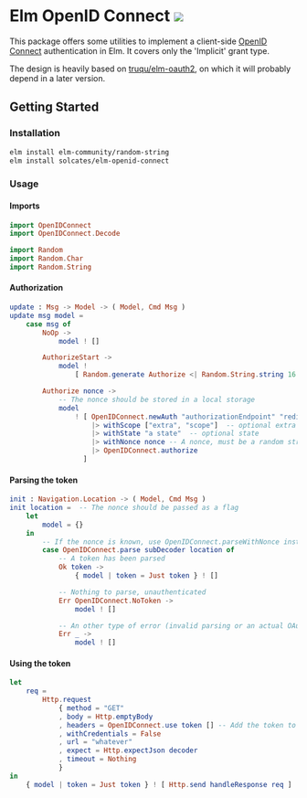# Elm OpenID Connect [![](https://img.shields.io/badge/doc-elm-60b5cc.svg?style=flat-square)](http://package.elm-lang.org/packages/orus-io/elm-openid-connect/latest)


This package offers some utilities to implement a client-side
[OpenID Connect]() authentication in Elm. It covers only
the 'Implicit' grant type.

The design is heavily based on [truqu/elm-oauth2](https://github.com/truqu/elm-oauth2),
on which it will probably depend in a later version.

## Getting Started

### Installation

```bash
elm install elm-community/random-string
elm install solcates/elm-openid-connect
```

### Usage

#### Imports

```elm
import OpenIDConnect
import OpenIDConnect.Decode

import Random
import Random.Char
import Random.String
```

#### Authorization

```elm
update : Msg -> Model -> ( Model, Cmd Msg )
update msg model =
    case msg of
        NoOp ->
            model ! []

        AuthorizeStart ->
            model !
                [ Random.generate Authorize <| Random.String.string 16 Random.Char.latin ]

        Authorize nonce ->
            -- The nonce should be stored in a local storage
            model
                ! [ OpenIDConnect.newAuth "authorizationEndpoint" "redirectUri" "clientId"
                    |> withScope ["extra", "scope"]  -- optional extra scope
                    |> withState "a state"  -- optional state
                    |> withNonce nonce -- A nonce, must be a random string!
                    |> OpenIDConnect.authorize
                  ]
```

#### Parsing the token

```elm
init : Navigation.Location -> ( Model, Cmd Msg )
init location =  -- The nonce should be passed as a flag
    let
        model = {}
    in
        -- If the nonce is known, use OpenIDConnect.parseWithNonce instead
        case OpenIDConnect.parse subDecoder location of
            -- A token has been parsed
            Ok token ->
                { model | token = Just token } ! []

            -- Nothing to parse, unauthenticated
            Err OpenIDConnect.NoToken ->
                model ! []

            -- An other type of error (invalid parsing or an actual OAuth error)
            Err _ ->
                model ! []
```

#### Using the token

```elm
let
    req =
        Http.request
            { method = "GET"
            , body = Http.emptyBody
            , headers = OpenIDConnect.use token [] -- Add the token to the http headers
            , withCredentials = False
            , url = "whatever"
            , expect = Http.expectJson decoder
            , timeout = Nothing
            }
in
    { model | token = Just token } ! [ Http.send handleResponse req ]
```
